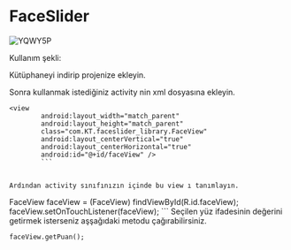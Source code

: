 # FaceSlider

![YQWY5P](http://i.giphy.com/3oz8xSOP52hywzMXTi.gif)

Kullanım şekli:

Kütüphaneyi indirip projenize ekleyin.

Sonra kullanmak istediğiniz activity nin xml dosyasına ekleyin.
```
<view
        android:layout_width="match_parent"
        android:layout_height="match_parent"
        class="com.KT.faceslider_library.FaceView"
        android:layout_centerVertical="true"
        android:layout_centerHorizontal="true"
        android:id="@+id/faceView" />
        ```
        
    
Ardından activity sınıfınızın içinde bu view ı tanımlayın.

```
FaceView faceView = (FaceView) findViewById(R.id.faceView);
        faceView.setOnTouchListener(faceView);
        ```
Seçilen yüz ifadesinin değerini getirmek isterseniz aşşağıdaki metodu çağırabilirsiniz.

```
faceView.getPuan();
```
